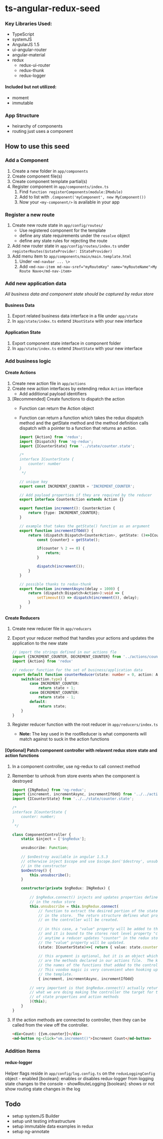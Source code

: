 # ts-angular-redux-seed

###  Key Libraries Used:

- TypeScript
- systemJS
- AngularJS 1.5
- ui-angular-router
- angular-material
- redux
    - redux-ui-router
    - redux-thunk
    - redux-logger
    
#### Included but not utilized:
- moment
- immutable

### App Structure
- heirarchy of components
- routing just uses a component

## How to use this seed

### Add a Component
1. Create a new folder in `app/components`
2. Create component file(s)
3. Create component template partial(s)
4. Register component in `app/components/index.ts`
    1. Find `function registerComponents(module:IModule)`
    2. Add to list with `.Component('myComponent', new MyComponent())`
    3. Now your `<my-component/>` is available in your app
    
### Register a new route
1. Create new route state in `app/config/routes/`
    * Use registered component for the template
    * define any state requirements under the `resolve` object
    * define any state rules for rejecting the route
2. Add new router state in `app/config/routes/index.ts` under `registerRoutes($stateProvider: IStateProvider)`    
3. Add menu item to `app/components/main/main.template.html`
    1. Under `<md-navbar ... \>`
    2. Add `<md-nav-item md-nav-sref="myRouteKey" name="myRouteName">My Route Nave</md-nav-item>`
   
### Add new application data 
*_All business data and component state should be captured by redux store_*

#### Business Data
1. Export related business data interface in a file under `app/state`
2. In `app/state/index.ts` extend `IRootState` with your new interface

#### Application State
1. Export component state interface in component folder
2. In `app/state/index.ts` extend `IRootState` with your new interface

### Add business logic

#### Create Actions
1. Create new action file in `app/actions`
2. Create new action interfaces by extending redux `Action` interface
    - Add additional payload identifiers
3. \[Recommended\] Create functions to dispatch the action
    - Function can return the Action object
    - Function can return a function which takes the redux dispatch method and the getState method and the method definition calls dispatch with a pointer to a function that returns an action.
        
        ```typescript
        import {Action} from 'redux';
        import {Dispatch} from 'ng-redux';
        import {ICounterState} from '../state/counter.state';
        
        /*
        interface ICounterState {
            counter: number
        }
         */
        
        // unique key
        export const INCREMENT_COUNTER = 'INCREMENT_COUNTER';
        
        // Add payload properties if they are required by the reducer
        export interface CounterAction extends Action {}
        
        export function increment(): CounterAction {
            return {type: INCREMENT_COUNTER};
        }
        
        // example that takes the getState() function as an argument
        export function incrementIfOdd() {
            return (dispatch:Dispatch<CounterAction>, getState: ()=>ICounterState) => {
                const {counter} = getState();
        
                if(counter % 2 == 0) {
                    return;
                }
        
                dispatch(increment());
            }
        }
        
        // possible thanks to redux-thunk
        export function incrementAsync(delay = 1000) {
            return (dispatch:Dispatch<Action>):void => {
                setTimeout(() => dispatch(increment()), delay);
            }
        }
        ```

#### Create Reducers
1. Create new reducer file in `app/reducers`
2. Export your reducer method that handles your actions and updates the application to the new state
    
    ```typescript
    // import the strings defined in our actions fle
    import {INCREMENT_COUNTER, DECREMENT_COUNTER} from '../actions/counter.actions';
    import {Action} from 'redux'
    
    // reducer function for the set of business/application data
    export default function counterReducer(state: number = 0, action: Action): number {
        switch(action.type) {
            case INCREMENT_COUNTER:
                return state + 1;
            case DECREMENT_COUNTER:
                return state - 1;
            default:
                return state;
        }
    }
    ```
3. Register reducer function with the root reducer in `app/reducers/index.ts`
    - **Note:** The key used in the rootReducer is what components will match against to suck in the action functions
    
#### \[Optional\] Patch component controller with relavent redux store state and action functions
1. In a component controller, use ng-redux to call connect method
2. Remember to unhook from store events when the component is destroyed
    
    ```typescript
    import {INgRedux} from 'ng-redux';  
    import {increment, incrementAsync, incrementIfOdd} from '../../actions/counter.actions';
    import {ICounterState} from '../../state/counter.state';

    /*
    interface ICounterState {
        counter: number;
    }
     */

    class ComponentController {
        static $inject = ['$ngRedux'];
    
        unsubscribe: Function;
        
        // $onDestroy available in angular 1.5.3
        // otherwise inject $scope and use $scope.$on('$destroy', unsubscribe);
        // in the constructor
        $onDestroy() {
            this.unsubscribe();
        }
    
        constructor(private $ngRedux: INgRedux) {
        
            // $ngRedux.connect() injects and updates properties defined
            // in the redux store
            this.unsubscribe = this.$ngRedux.connect(
                // function to extract the desired portion of the state in
                // in the store.  The return structure defines what property
                // on the controller will be created.
                
                // in this case, a "value" property will be added to the controller
                // and it is bound to the stores root level property "counter"
                // anytime a reducer updates "counter" in the redux store
                // the "value" property will be updated.
                (state: ICounterState)=>{ return { value: state.counter}; },
                
                // this argument is optional, but it is an object which values
                // are the methods declared in our actions file.  The keys become
                // the names of the functions that added to the controller.
                // This voodoo magic is very convenient when hooking up to
                // the template.
                { increment, incrementAsync, incrementIfOdd}
                
            // very important is that $ngRedux.connect() actually returns a function
            // what we are doing making the controller the target for the injection
            // of state properties and action methods
            )(this);
        }
    }
    ```
3. If the action methods are connected to controller, then they can be called from the view off the controller.

    ```html
    <div>Count: {{vm.counter}}</div>
    <md-button ng-click="vm.increment()">Increment Count</md-button>
    ```

### Addition Items
 
#### redux-logger
Helper flags reside in `app/config/log.config.ts` on the `reduxLoggingConfig` object
    - enabled \[boolean\]: enables or disables redux-logger from logging state changes to the console
    - showRouteLogging \[boolean\]: shows  or not show routing state changes in the log


    
## Todo
- setup systemJS Builder
- setup unit testing infrastructure
- setup immutable data examples in redux
- setup ng-annotate
